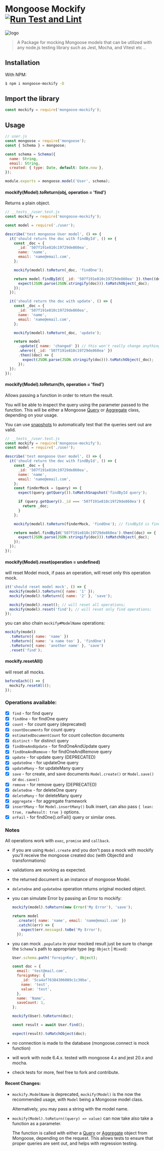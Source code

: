 # Mongoose Mockify [![Run Test and Lint](https://github.com/jazimabbas/mongoose-mockify/actions/workflows/nodejs.yml/badge.svg?branch=master)](https://github.com/jazimabbas/mongoose-mockify/actions/workflows/nodejs.yml)

![logo]

> A Package for mocking Mongoose models that can be utilized with any node.js testing library such as Jest, Mocha, and Vitest etc ..

## Installation

With NPM:

```bash
$ npm i mongoose-mockify -D
```

## Import the library

```js
const mockify = require('mongoose-mockify');
```

## Usage

```js
// user.js
const mongoose = require('mongoose');
const { Schema } = mongoose;

const schema = Schema({
  name: String,
  email: String,
  created: { type: Date, default: Date.now },
});

module.exports = mongoose.model('User', schema);
```

#### mockify(Model).toReturn(obj, operation = 'find')

Returns a plain object.

```js
// __tests__/user.test.js
const mockify = require('mongoose-mockify');

const model = require('./user');

describe('test mongoose User model', () => {
  it('should return the doc with findById', () => {
    const _doc = {
      _id: '507f191e810c19729de860ea',
      name: 'name',
      email: 'name@email.com',
    };

    mockify(model).toReturn(_doc, 'findOne');

    return model.findById({ _id: '507f191e810c19729de860ea' }).then((doc) => {
      expect(JSON.parse(JSON.stringify(doc))).toMatchObject(_doc);
    });
  });

  it('should return the doc with update', () => {
    const _doc = {
      _id: '507f191e810c19729de860ea',
      name: 'name',
      email: 'name@email.com',
    };

    mockify(model).toReturn(_doc, 'update');

    return model
      .update({ name: 'changed' }) // this won't really change anything
      .where({ _id: '507f191e810c19729de860ea' })
      .then((doc) => {
        expect(JSON.parse(JSON.stringify(doc))).toMatchObject(_doc);
      });
  });
});
```

#### mockify(Model).toReturn(fn, operation = 'find')

Allows passing a function in order to return the result.

You will be able to inspect the query using the parameter passed to the function. This will be either a Mongoose [Query](https://mongoosejs.com/docs/api.html#Query) or [Aggregate](https://mongoosejs.com/docs/api.html#Aggregate) class, depending on your usage.

You can use [snapshots](https://jestjs.io/docs/en/snapshot-testing) to automatically test that the queries sent out are valid.

```js
// __tests__/user.test.js
const mockify = require('mongoose-mockify');
const model = require('./user');

describe('test mongoose User model', () => {
  it('should return the doc with findById', () => {
    const _doc = {
      _id: '507f191e810c19729de860ea',
      name: 'name',
      email: 'name@email.com',
    };
    const finderMock = (query) => {
      expect(query.getQuery()).toMatchSnapshot('findById query');

      if (query.getQuery()._id === '507f191e810c19729de860ea') {
        return _doc;
      }
    };

    mockify(model).toReturn(finderMock, 'findOne'); // findById is findOne

    return model.findById('507f191e810c19729de860ea').then((doc) => {
      expect(JSON.parse(JSON.stringify(doc))).toMatchObject(_doc);
    });
  });
});
```

#### mockify(Model).reset(operation = undefined)

will reset Model mock, if pass an operation, will reset only this operation mock.

```js
it('should reset model mock', () => {
  mockify(model).toReturn({ name: '1' });
  mockify(model).toReturn({ name: '2' }, 'save');

  mockify(model).reset(); // will reset all operations;
  mockify(model).reset('find'); // will reset only find operations;
});
```

you can also chain `mockify#ModelName` operations:

```js
mockify(model)
  .toReturn({ name: 'name' })
  .toReturn({ name: 'a name too' }, 'findOne')
  .toReturn({ name: 'another name' }, 'save')
  .reset('find');
```

#### mockify.resetAll()

will reset all mocks.

```js
beforeEach(() => {
  mockify.resetAll();
});
```

### Operations available:

- [x] `find` - for find query
- [x] `findOne` - for findOne query
- [x] `count` - for count query (deprecated)
- [x] `countDocuments` for count query
- [x] `estimatedDocumentCount` for count collection documents
- [x] `distinct` - for distinct query
- [x] `findOneAndUpdate` - for findOneAndUpdate query
- [x] `findOneAndRemove` - for findOneAndRemove query
- [x] `update` - for update query (DEPRECATED)
- [x] `updateOne` - for updateOne query
- [x] `updateMany` - for updateMany query
- [x] `save` - for create, and save documents `Model.create()` or `Model.save()` or `doc.save()`
- [x] `remove` - for remove query (DEPRECATED)
- [x] `deleteOne` - for deleteOne query
- [x] `deleteMany` - for deleteMany query
- [x] `aggregate` - for aggregate framework
- [x] `insertMany` - for `Model.insertMany()` bulk insert, can also pass `{ lean: true, rawResult: true }` options.
- [x] `orFail` - for findOne().orFail() query or similar ones.

### Notes

All operations work with `exec`, `promise` and `callback`.

- if you are using `Model.create` and you don't pass a mock with mockify you'll receive the mongoose created doc (with ObjectId and transformations)

- validations are working as expected.

- the returned document is an instance of mongoose Model.

- `deleteOne` and `updateOne` operation returns original mocked object.

- you can simulate Error by passing an Error to mockify:

  ```js
  mockify(model).toReturn(new Error('My Error'), 'save');

  return model
    .create({ name: 'name', email: 'name@email.com' })
    .catch((err) => {
      expect(err.message).toBe('My Error');
    });
  ```

- you can mock `.populate` in your mocked result just be sure to change
  the `Schema`'s path to appropriate type (eg: `Object` | `Mixed`):

  ```js
  User.schema.path('foreignKey', Object);

  const doc = {
    email: 'test@mail.com',
    foreignKey: {
      _id: '5ca4af76384306089c1c30ba',
      name: 'test',
      value: 'test',
    },
    name: 'Name',
    saveCount: 1,
  };

  mockify(User).toReturn(doc);

  const result = await User.find();

  expect(result).toMatchObject(doc);
  ```

- no connection is made to the database (mongoose.connect is mock function)

- will work with node 6.4.x. tested with mongoose 4.x and jest 20.x and mocha.

- check tests for more, feel free to fork and contribute.

#### Recent Changes:

- `mockify.ModelName` is deprecated, `mockify(Model)` is the now the recommended usage, with `Model` being a Mongoose model class.

  Alternatively, you may pass a string with the model name.

- `mockify(Model).toReturn((query) => value)` can now take also take a function as a parameter.

  The function is called with either a [Query](https://mongoosejs.com/docs/api.html#Query) or [Aggregate](https://mongoosejs.com/docs/api.html#Aggregate) object from Mongoose, depending on the request. This allows tests to ensure that proper queries are sent out, and helps with regression testing.

[logo]: http://animals.sandiegozoo.org/sites/default/files/2016-12/DwarfMongoose_ZN.jpg

